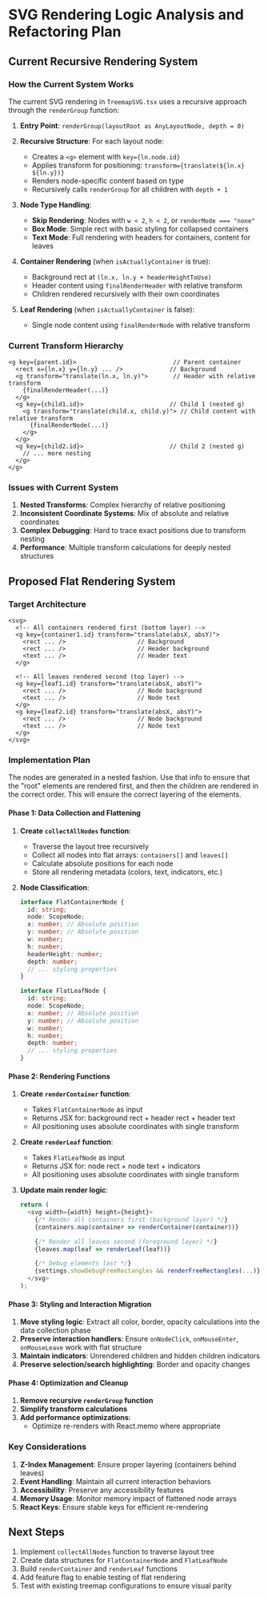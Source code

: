 # SVG Rendering Logic Analysis and Refactoring Plan

## Current Recursive Rendering System

### How the Current System Works

The current SVG rendering in `TreemapSVG.tsx` uses a recursive approach through the `renderGroup` function:

1. **Entry Point**: `renderGroup(layoutRoot as AnyLayoutNode, depth = 0)`

2. **Recursive Structure**: For each layout node:

   - Creates a `<g>` element with `key={ln.node.id}`
   - Applies transform for positioning: `transform={translate(${ln.x} ${ln.y})}`
   - Renders node-specific content based on type
   - Recursively calls `renderGroup` for all children with `depth + 1`

3. **Node Type Handling**:

   - **Skip Rendering**: Nodes with `w < 2`, `h < 2`, or `renderMode === "none"`
   - **Box Mode**: Simple rect with basic styling for collapsed containers
   - **Text Mode**: Full rendering with headers for containers, content for leaves

4. **Container Rendering** (when `isActuallyContainer` is true):

   - Background rect at `(ln.x, ln.y + headerHeightToUse)`
   - Header content using `finalRenderHeader` with relative transform
   - Children rendered recursively with their own coordinates

5. **Leaf Rendering** (when `isActuallyContainer` is false):
   - Single node content using `finalRenderNode` with relative transform

### Current Transform Hierarchy

```
<g key={parent.id}>                           // Parent container
  <rect x={ln.x} y={ln.y} ... />             // Background
  <g transform="translate(ln.x, ln.y)">       // Header with relative transform
    {finalRenderHeader(...)}
  </g>
  <g key={child1.id}>                        // Child 1 (nested g)
    <g transform="translate(child.x, child.y)"> // Child content with relative transform
      {finalRenderNode(...)}
    </g>
  </g>
  <g key={child2.id}>                        // Child 2 (nested g)
    // ... more nesting
  </g>
</g>
```

### Issues with Current System

1. **Nested Transforms**: Complex hierarchy of relative positioning
2. **Inconsistent Coordinate Systems**: Mix of absolute and relative coordinates
3. **Complex Debugging**: Hard to trace exact positions due to transform nesting
4. **Performance**: Multiple transform calculations for deeply nested structures

## Proposed Flat Rendering System

### Target Architecture

```
<svg>
  <!-- All containers rendered first (bottom layer) -->
  <g key={container1.id} transform="translate(absX, absY)">
    <rect ... />                    // Background
    <rect ... />                    // Header background
    <text ... />                    // Header text
  </g>

  <!-- All leaves rendered second (top layer) -->
  <g key={leaf1.id} transform="translate(absX, absY)">
    <rect ... />                    // Node background
    <text ... />                    // Node text
  </g>
  <g key={leaf2.id} transform="translate(absX, absY)">
    <rect ... />                    // Node background
    <text ... />                    // Node text
  </g>
</svg>
```

### Implementation Plan

The nodes are generated in a nested fashion. Use that info to ensure that the "root" elements are rendered first, and then the children are rendered in the correct order. This will ensure the correct layering of the elements.

#### Phase 1: Data Collection and Flattening

1. **Create `collectAllNodes` function**:

   - Traverse the layout tree recursively
   - Collect all nodes into flat arrays: `containers[]` and `leaves[]`
   - Calculate absolute positions for each node
   - Store all rendering metadata (colors, text, indicators, etc.)

2. **Node Classification**:

   ```typescript
   interface FlatContainerNode {
     id: string;
     node: ScopeNode;
     x: number; // Absolute position
     y: number; // Absolute position
     w: number;
     h: number;
     headerHeight: number;
     depth: number;
     // ... styling properties
   }

   interface FlatLeafNode {
     id: string;
     node: ScopeNode;
     x: number; // Absolute position
     y: number; // Absolute position
     w: number;
     h: number;
     depth: number;
     // ... styling properties
   }
   ```

#### Phase 2: Rendering Functions

1. **Create `renderContainer` function**:

   - Takes `FlatContainerNode` as input
   - Returns JSX for: background rect + header rect + header text
   - All positioning uses absolute coordinates with single transform

2. **Create `renderLeaf` function**:

   - Takes `FlatLeafNode` as input
   - Returns JSX for: node rect + node text + indicators
   - All positioning uses absolute coordinates with single transform

3. **Update main render logic**:

   ```typescript
   return (
     <svg width={width} height={height}>
       {/* Render all containers first (background layer) */}
       {containers.map(container => renderContainer(container))}

       {/* Render all leaves second (foreground layer) */}
       {leaves.map(leaf => renderLeaf(leaf))}

       {/* Debug elements last */}
       {settings.showDebugFreeRectangles && renderFreeRectangles(...)}
     </svg>
   );
   ```

#### Phase 3: Styling and Interaction Migration

1. **Move styling logic**: Extract all color, border, opacity calculations into the data collection phase
2. **Preserve interaction handlers**: Ensure `onNodeClick`, `onMouseEnter`, `onMouseLeave` work with flat structure
3. **Maintain indicators**: Unrendered children and hidden children indicators
4. **Preserve selection/search highlighting**: Border and opacity changes

#### Phase 4: Optimization and Cleanup

1. **Remove recursive `renderGroup` function**
2. **Simplify transform calculations**
3. **Add performance optimizations**:
   - Optimize re-renders with React.memo where appropriate

### Key Considerations

1. **Z-Index Management**: Ensure proper layering (containers behind leaves)
2. **Event Handling**: Maintain all current interaction behaviors
3. **Accessibility**: Preserve any accessibility features
4. **Memory Usage**: Monitor memory impact of flattened node arrays
5. **React Keys**: Ensure stable keys for efficient re-rendering

## Next Steps

1. Implement `collectAllNodes` function to traverse layout tree
2. Create data structures for `FlatContainerNode` and `FlatLeafNode`
3. Build `renderContainer` and `renderLeaf` functions
4. Add feature flag to enable testing of flat rendering
5. Test with existing treemap configurations to ensure visual parity
